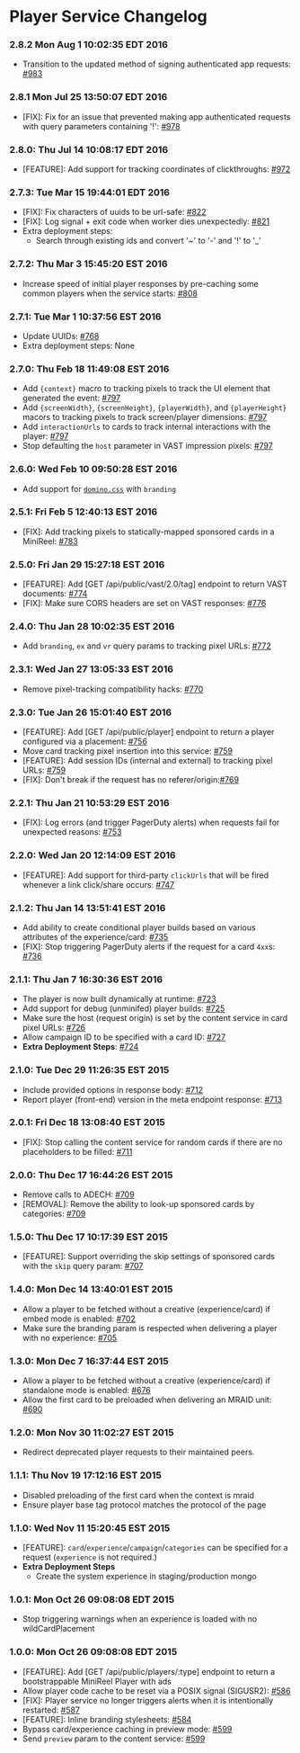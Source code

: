 # Player Service Changelog

### 2.8.2 Mon Aug  1 10:02:35 EDT 2016
* Transition to the updated method of signing authenticated app requests: [#983](https://github.com/cinema6/cwrx/pull/983)

### 2.8.1 Mon Jul 25 13:50:07 EDT 2016
* [FIX]: Fix for an issue that prevented making app authenticated requests with query parameters containing '!': [#978](https://github.com/cinema6/cwrx/pull/978)

### 2.8.0: Thu Jul 14 10:08:17 EDT 2016
* [FEATURE]: Add support for tracking coordinates of clickthroughs: [#972](https://github.com/cinema6/cwrx/pull/972)

### 2.7.3: Tue Mar 15 19:44:01 EDT 2016
* [FIX]: Fix characters of uuids to be url-safe: [#822](https://github.com/cinema6/cwrx/pull/822)
* [FIX]: Log signal + exit code when worker dies unexpectedly: [#821](https://github.com/cinema6/cwrx/pull/821)
* Extra deployment steps:
    * Search through existing ids and convert '~' to '-' and '!' to '_'

### 2.7.2: Thu Mar  3 15:45:20 EST 2016
* Increase speed of initial player responses by pre-caching some common
  players when the service starts: [#808](https://github.com/cinema6/cwrx/pull/808)

### 2.7.1: Tue Mar  1 10:37:56 EST 2016
* Update UUIDs: [#768](https://github.com/cinema6/cwrx/issues/768)
* Extra deployment steps: None

### 2.7.0: Thu Feb 18 11:49:08 EST 2016
* Add `{context}` macro to tracking pixels to track the UI element that
  generated the event: [#797](https://github.com/cinema6/cwrx/pull/797)
* Add `{screenWidth}`, `{screenHeight}`, `{playerWidth}`, and
  `{playerHeight}` macors to tracking pixels to track screen/player
  dimensions: [#797](https://github.com/cinema6/cwrx/pull/797)
* Add `interactionUrls` to cards to track internal interactions with the
  player: [#797](https://github.com/cinema6/cwrx/pull/797)
* Stop defaulting the `host` parameter in VAST impression pixels:
  [#797](https://github.com/cinema6/cwrx/pull/797)

### 2.6.0: Wed Feb 10 09:50:28 EST 2016
* Add support for [`domino.css`](https://github.com/cinema6/domino.css)
  with `branding`

### 2.5.1: Fri Feb  5 12:40:13 EST 2016
* [FIX]: Add tracking pixels to statically-mapped sponsored cards in a
  MiniReel: [#783](https://github.com/cinema6/cwrx/pull/783)

### 2.5.0: Fri Jan 29 15:27:18 EST 2016
* [FEATURE]: Add [GET /api/public/vast/2.0/tag] endpoint to return VAST
  documents: [#774](https://github.com/cinema6/cwrx/pull/774)
* [FIX]: Make sure CORS headers are set on VAST responses: [#776](https://github.com/cinema6/cwrx/pull/776)

### 2.4.0: Thu Jan 28 10:02:35 EST 2016
* Add `branding`, `ex` and `vr` query params to tracking pixel URLs:
  [#772](https://github.com/cinema6/cwrx/pull/772)

### 2.3.1: Wed Jan 27 13:05:33 EST 2016
* Remove pixel-tracking compatibility hacks: [#770](https://github.com/cinema6/cwrx/pull/770)

### 2.3.0: Tue Jan 26 15:01:40 EST 2016
* [FEATURE]: Add [GET /api/public/player] endpoint to return a player
  configured via a placement: [#756](https://github.com/cinema6/cwrx/pull/756)
* Move card tracking pixel insertion into this service: [#759](https://github.com/cinema6/cwrx/pull/759)
* [FEATURE]: Add session IDs (internal and external) to tracking pixel
  URLs: [#759](https://github.com/cinema6/cwrx/pull/759)
* [FIX]: Don't break if the request has no referer/origin:[#769](https://github.com/cinema6/cwrx/pull/769)

### 2.2.1: Thu Jan 21 10:53:29 EST 2016
* [FIX]: Log errors (and trigger PagerDuty alerts) when requests fail
  for unexpected reasons: [#753](https://github.com/cinema6/cwrx/pull/753)

### 2.2.0: Wed Jan 20 12:14:09 EST 2016
* [FEATURE]: Add support for third-party `clickUrls` that will be fired
  whenever a link click/share occurs: [#747](https://github.com/cinema6/cwrx/pull/747)

### 2.1.2: Thu Jan 14 13:51:41 EST 2016
* Add ability to create conditional player builds based on various
  attributes of the experience/card: [#735](https://github.com/cinema6/cwrx/pull/735)
* [FIX]: Stop triggering PagerDuty alerts if the request for a card
  `4xx`s: [#736](https://github.com/cinema6/cwrx/pull/736)

### 2.1.1: Thu Jan  7 16:30:36 EST 2016
* The player is now built dynamically at runtime: [#723](https://github.com/cinema6/cwrx/pull/723)
* Add support for debug (unminifed) player builds: [#725](https://github.com/cinema6/cwrx/pull/725)
* Make sure the host (request origin) is set by the content service in
  card pixel URLs: [#726](https://github.com/cinema6/cwrx/pull/726)
* Allow campaign ID to be specified with a card ID: [#727](https://github.com/cinema6/cwrx/pull/727/files)
* **Extra Deployment Steps**: [#724](https://github.com/cinema6/cwrx/issues/724)

### 2.1.0: Tue Dec 29 11:26:35 EST 2015
* Include provided options in response body: [#712](https://github.com/cinema6/cwrx/pull/712)
* Report player (front-end) version in the meta endpoint response:
  [#713](https://github.com/cinema6/cwrx/pull/713)

### 2.0.1: Fri Dec 18 13:08:40 EST 2015
* [FIX]: Stop calling the content service for random cards if there are
  no placeholders to be filled: [#711](https://github.com/cinema6/cwrx/pull/711)

### 2.0.0: Thu Dec 17 16:44:26 EST 2015
* Remove calls to ADECH: [#709](https://github.com/cinema6/cwrx/pull/709)
* [REMOVAL]: Remove the ability to look-up sponsored cards by
  categories: [#709](https://github.com/cinema6/cwrx/pull/709)

### 1.5.0: Thu Dec 17 10:17:39 EST 2015
* [FEATURE]: Support overriding the skip settings of sponsored cards
  with the `skip` query param: [#707](https://github.com/cinema6/cwrx/pull/707)

### 1.4.0: Mon Dec 14 13:40:01 EST 2015
* Allow a player to be fetched without a creative (experience/card) if
  embed mode is enabled: [#702](https://github.com/cinema6/cwrx/pull/702)
* Make sure the branding param is respected when delivering a player with no
  experience: [#705](https://github.com/cinema6/cwrx/pull/705)

### 1.3.0: Mon Dec  7 16:37:44 EST 2015
* Allow a player to be fetched without a creative (experience/card) if
  standalone mode is enabled: [#676](https://github.com/cinema6/cwrx/pull/676)
* Allow the first card to be preloaded when delivering an MRAID unit:
  [#690](https://github.com/cinema6/cwrx/pull/690)

### 1.2.0: Mon Nov 30 11:02:27 EST 2015
* Redirect deprecated player requests to their maintained peers.

### 1.1.1: Thu Nov 19 17:12:16 EST 2015
* Disabled preloading of the first card when the context is mraid
* Ensure player base tag protocol matches the protocol of the page

### 1.1.0: Wed Nov 11 15:20:45 EST 2015
* [FEATURE]: `card`/`experience`/`campaign`/`categories` can be
  specified for a request (`experience` is not required.)
* **Extra Deployment Steps**
  * Create the system experience in staging/production mongo

### 1.0.1: Mon Oct 26 09:08:08 EDT 2015
* Stop triggering warnings when an experience is loaded with no
  wildCardPlacement

### 1.0.0: Mon Oct 26 09:08:08 EDT 2015
* [FEATURE]: Add [GET /api/public/players/:type] endpoint to return a
  bootstrappable MiniReel Player with ads
* Allow player code cache to be reset via a POSIX signal (SIGUSR2):
  [#586](https://github.com/cinema6/cwrx/issues/586)
* [FIX]: Player service no longer triggers alerts when it is
  intentionally restarted: [#587](https://github.com/cinema6/cwrx/issues/587)
* [FEATURE]: Inline branding stylesheets: [#584](https://github.com/cinema6/cwrx/issues/584)
* Bypass card/experience caching in preview mode: [#599](https://github.com/cinema6/cwrx/issues/599)
* Send `preview` param to the content service: [#599](https://github.com/cinema6/cwrx/issues/599)
